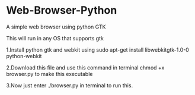 # Web-Browser-Python
A simple web browser using python GTK

This will run in any OS that supports gtk

1.Install python gtk and webkit using sudo apt-get install libwebkitgtk-1.0-0 python-webkit

2.Download this file and use this command in terminal
  chmod +x browser.py
  to make this executable
  
3.Now just enter ./browser.py in terminal to run this.
